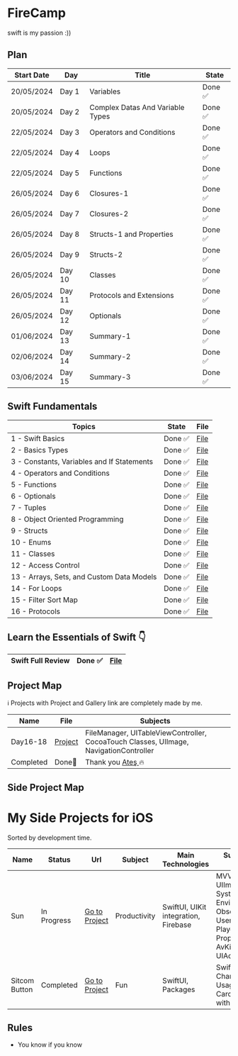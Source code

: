 # FireCamp
swift is my passion :))

## Plan

| Start Date | Day | Title                              | State         | 
|------------|-----|------------------------------------| ------------- | 
| 20/05/2024 | Day 1 |Variables | Done ✅  |
| 20/05/2024 | Day 2 |Complex Datas And Variable Types | Done ✅  |
| 22/05/2024 | Day 3 |Operators and Conditions |  Done ✅ |
| 22/05/2024 | Day 4 |Loops | Done ✅ |
| 22/05/2024 | Day 5 |Functions |Done ✅ |
| 26/05/2024 | Day 6 |Closures-1 | Done ✅|
| 26/05/2024 | Day 7 |Closures-2| Done ✅  |
| 26/05/2024 | Day 8 |Structs-1 and Properties | Done ✅|
| 26/05/2024 | Day 9 |Structs-2 | Done ✅|
| 26/05/2024 | Day 10 |Classes | Done ✅|
| 26/05/2024 | Day 11 |Protocols and Extensions | Done ✅|
| 26/05/2024 | Day 12 |Optionals |Done ✅ |
| 01/06/2024 | Day 13 |Summary-1| Done ✅|
| 02/06/2024 | Day 14 |Summary-2 |  Done ✅|
| 03/06/2024 | Day 15 |Summary-3 |Done ✅ |

## Swift Fundamentals
| Topics                                       | State         | File          | 
| -------------------------------------------- | ------------- | ------------- | 
|  1 - Swift Basics                            | Done ✅       | <a href = "https://github.com/japsadev/FireCamp/blob/c0ed7b23dc46d7556c2ea2b24a36be94c8906f8d/SwiftBasics.md"> File </a> |
|  2 - Basics Types                            | Done ✅       | <a href = "https://github.com/japsadev/FireCamp/blob/bed85aa3d956cd9d218e1f05aa60fb523e64b898/BasicTypes.md"> File </a> |
|  3 - Constants, Variables and If Statements  | Done ✅       | <a href = "https://github.com/japsadev/FireCamp/blob/c7d56b8eaf350d42b9d18d8f75c04aea0bb0bb55/ConstantVariableAndIfStatements.md"> File </a> |
|  4 - Operators and Conditions                | Done ✅       | <a href = "https://github.com/japsadev/FireCamp/blob/6fc121c48653432d464138967e61bfd7616d5c30/OperatorsAndConditions.md"> File </a> |
|  5 - Functions                               | Done ✅       | <a href = "https://github.com/japsadev/FireCamp/blob/2441451a5d491401cd353989e98403dd3654de5c/Functions.md"> File </a> |
|  6 - Optionals                               | Done ✅       | <a href = "https://github.com/japsadev/FireCamp/blob/28f5f21b438fffb7a5e60283895ed75e3813e953/Optionals.md"> File </a> |
|  7 - Tuples                                  | Done ✅       | <a href = "https://github.com/japsadev/FireCamp/blob/9432d61e1f7dedf3146ac11848198cd42bed567a/Tuples.md"> File </a> |
|  8 - Object Oriented Programming             | Done ✅       | <a href = "https://github.com/japsadev/FireCamp/blob/c43087fa9b7fd2c78a8ac4bf6b6ea51eb87c46ba/ObjectOrientedProgramming.md"> File </a> |
|  9 - Structs                                 | Done ✅       | <a href = "https://github.com/japsadev/FireCamp/blob/628b7f64ef592b74ad03e74762228e630e054a44/Structs.md"> File </a> |
|  10 - Enums                                  | Done ✅       | <a href = "https://github.com/japsadev/FireCamp/blob/fd0bd9f151d5ce7adf588c2b7c2d894bcaa17318/Enums.md"> File </a> |
|  11 - Classes                                | Done ✅       | <a href = "https://github.com/japsadev/FireCamp/blob/d0fb76d61f23ec72c4b855813f32ad6912638a09/Classes.md"> File </a> |
|  12 - Access Control                         | Done ✅       | <a href = "https://github.com/japsadev/FireCamp/blob/fa88a8cc9b7cac2be456ae6926cdb995eb5e1a84/AccessControl.md"> File </a> |
|  13 - Arrays, Sets, and Custom Data Models   | Done ✅       | <a href = "https://github.com/japsadev/FireCamp/blob/036392ae68f7f964f6046463bbbc1002436c89ab/Arrays.md"> File </a> |
|  14 - For Loops                              | Done ✅       | <a href = "https://github.com/japsadev/FireCamp/blob/693484cd9bcbcdecc97910ba2ce69b6f6d397b37/ForLoops.md"> File </a> |
|  15 - Filter Sort Map                        | Done ✅       | <a href = "https://github.com/japsadev/FireCamp/blob/701a17a0fd3720f92714c5442b63d1861c1baebd/Filter%20Sort%20Map.md"> File </a> |
|  16 - Protocols                              | Done ✅       | <a href = "https://github.com/japsadev/FireCamp/blob/ab1ba6f63b795bbe241f67df1841315b3df20418/Protocols.md"> File </a> |

## Learn the Essentials of Swift 👇
| Swift Full Review                            | Done ✅       | <a href = "https://github.com/japsadev/FireCamp/blob/ab1ba6f63b795bbe241f67df1841315b3df20418/Protocols.md"> File </a>  | 
| -------------------------------------------- | ------------- | ------------- | 

## Project Map
ℹ️ Projects with Project and Gallery link are completely made by me.

| Name | File | Subjects |
| ---- | ---- | -------- |
| Day16-18 | <a href="https://github.com/japsadev/SitcomButton"> Project </a>| FileManager, UITableViewController, CocoaTouch Classes, UIImage, NavigationController |
| Completed | Done🎉 | Thank you <a href = "https://github.com/devmehmetates"> Ateş </a> 🔥|

## Side Project Map

# My Side Projects for iOS
Sorted by development time.

| Name | Status | Url | Subject | Main Technologies | Sub Technologies or Target |
| ---- | ------ | --- | ------- | ----------------- | ---------------- |
| Sun | In Progress |  <a href="https://github.com/japsadev/SitcomButton">Go to Project</a> | Productivity | SwiftUI, UIKit integration, Firebase | MVVM, WebKit, UIImagePicker, Auth-System, EnvironmentObjects, ObservedObjects, UserDefaults, Video-Player, Pure iOS Properties, Unit Tests, AvKit, 3D Touch, UIActitivityViewController |
| Sitcom Button | Completed | <a href="https://github.com/japsadev/SitcomButton">Go to Project</a> | Fun | SwiftUI, Packages | SwiftUI Animations, Charts, Custom-API Usage, 3D Touch, Carousel Views(Made with Native SwiftUI)|

## Rules

+ You know if you know
